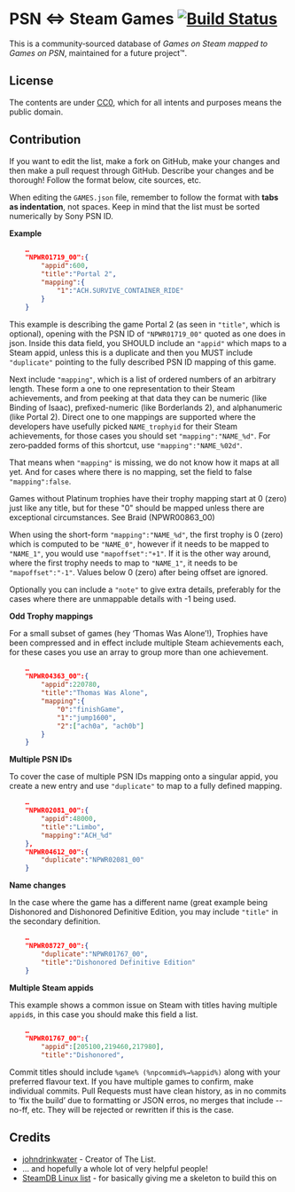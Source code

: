 PSN ⇔ Steam Games [![Build Status](https://api.travis-ci.org/johndrinkwater/PSN-to-Steam.svg)](https://travis-ci.org/johndrinkwater/PSN-to-Steam)
=========================
This is a community‐sourced database of *Games on Steam mapped to Games on
PSN*, maintained for a future project™.

License
-------
The contents are under
[CC0](https://creativecommons.org/publicdomain/zero/1.0/), which for all
intents and purposes means the public domain.

Contribution
------------
If you want to edit the list, make a fork on GitHub, make your changes and then
make a pull request through GitHub. Describe your changes and be thorough!
Follow the format below, cite sources, etc.

When editing the `GAMES.json` file, remember to follow the format with **tabs
as indentation**, not spaces.  Keep in mind that the list must be sorted
numerically by Sony PSN ID.

**Example**

```json
	…
	"NPWR01719_00":{
		"appid":600,
		"title":"Portal 2",
		"mapping":{
			"1":"ACH.SURVIVE_CONTAINER_RIDE"
		}
	}
```

This example is describing the game Portal 2 (as seen in `"title"`, which is
optional), opening with the PSN ID of `"NPWR01719_00"` quoted as one does in json.
Inside this data field, you SHOULD include an `"appid"` which maps to a Steam
appid, unless this is a duplicate and then you MUST include `"duplicate"`
pointing to the fully described PSN ID mapping of this game.

Next include `"mapping"`, which is a list of ordered numbers of an arbitrary
length. These form a one to one representation to their Steam achievements, and
from peeking at that data they can be numeric (like Binding of Isaac),
prefixed-numeric (like Borderlands 2), and alphanumeric (like Portal 2). Direct
one to one mappings are supported where the developers have usefully picked
`NAME_trophyid` for their Steam achievements, for those cases you should set
`"mapping":"NAME_%d"`. For zero‐padded forms of this shortcut, use
`"mapping":"NAME_%02d"`.

That means when `"mapping"` is missing, we do not know how it maps at all yet.
And for cases where there is no mapping, set the field to false
`"mapping":false`.

Games without Platinum trophies have their trophy mapping start at 0 (zero)
just like any title, but for these "0" should be mapped unless there are
exceptional circumstances. See Braid (NPWR00863_00)

When using the short-form `"mapping":"NAME_%d"`, the first trophy is 0 (zero)
which is computed to be `"NAME_0"`, however if it needs to be mapped to
`"NAME_1"`, you would use `"mapoffset":"+1"`. If it is the other way around,
where the first trophy needs to map to `"NAME_1"`, it needs to be
`"mapoffset":"-1"`. Values below 0 (zero) after being offset are ignored.

Optionally you can include a `"note"` to give extra details, preferably for the
cases where there are unmappable details with -1 being used.

**Odd Trophy mappings**

For a small subset of games (hey ‘Thomas Was Alone’!), Trophies have been
compressed and in effect include multiple Steam achievements each, for these
cases you use an array to group more than one achievement.

```json
	…
	"NPWR04363_00":{
		"appid":220780,
		"title":"Thomas Was Alone",
		"mapping":{
			"0":"finishGame",
			"1":"jump1600",
			"2":["ach0a", "ach0b"]
		}
	}
```

**Multiple PSN IDs**

To cover the case of multiple PSN IDs mapping onto a singular appid, you create
a new entry and use `"duplicate"` to map to a fully defined mapping.

```json
	…
	"NPWR02081_00":{
		"appid":48000,
		"title":"Limbo",
		"mapping":"ACH_%d"
	},
	"NPWR04612_00":{
		"duplicate":"NPWR02081_00"
	}
```

**Name changes**

In the case where the game has a different name (great example being Dishonored
and Dishonored Definitive Edition, you may include `"title"` in the secondary
definition.

```json
	…
	"NPWR08727_00":{
		"duplicate":"NPWR01767_00",
		"title":"Dishonored Definitive Edition"
	}
```

**Multiple Steam appids**

This example shows a common issue on Steam with titles having multiple
`appid`s, in this case you should make this field a list.

```json
	…
	"NPWR01767_00":{
		"appid":[205100,219460,217980],
		"title":"Dishonored",
```


Commit titles should include `%game% (%npcommid%→%appid%)` along with your
preferred flavour text. If you have multiple games to confirm, make individual
commits. Pull Requests must have clean history, as in no commits to ‘fix the
build’ due to formatting or JSON erros, no merges that include --no-ff, etc.
They will be rejected or rewritten if this is the case.

Credits
-------
- [johndrinkwater](https://github.com/johndrinkwater) - Creator of The List.
- … and hopefully a whole lot of very helpful people!
- [SteamDB Linux list](https://github.com/SteamDatabase/SteamLinux) - for
  basically giving me a skeleton to build this on
